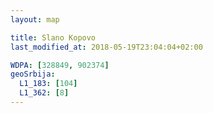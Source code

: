 ```yaml
---
layout: map

title: Slano Kopovo
last_modified_at: 2018-05-19T23:04:04+02:00

WDPA: [328849, 902374]
geoSrbija:
  L1_183: [104]
  L1_362: [8]
---
```

